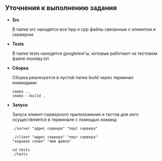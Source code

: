 ## Уточнения к выполнению задания

- __Src__

  В папке src находятся все hpp и cpp файлы связанные с клиентом и сервером
- __Tests__

  В папке tests находятся googletest'ы, которые работают на тестовом файле monday.txt
- __Сборка__
  
  Сборка реалезуется в пустой папке build через терминал командами:
  ```
  cmake ..
  cmake --build .
  ```
 - __Запуск__
  
    Запуск клиент-серверного прилоложения и тестов для него осуществляется в терминале с помощью команд:
     ```
    ./server "адрес сервера" "порт сервера"
    
    ./client "адрес сервера" "порт сервера"
    "кодовое слово" "имя файла"
    
    cd tests
    ./tests
    ```
